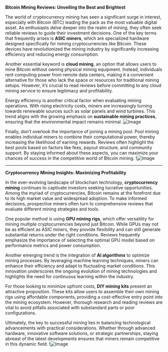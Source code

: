 **Bitcoin Mining Reviews: Unveiling the Best and Brightest**

The world of cryptocurrency mining has seen a significant surge in interest, especially with Bitcoin (BTC) leading the pack as the most valuable digital asset. As enthusiasts delve deeper into the realm of mining, they often seek reliable reviews to guide their investment decisions. One of the key terms that frequently arises is **ASIC miners**, which are specialized hardware designed specifically for mining cryptocurrencies like Bitcoin. These devices have revolutionized the mining industry by significantly increasing efficiency and reducing energy consumption.

Another essential keyword is **cloud mining**, an option that allows users to mine Bitcoin without owning physical mining equipment. Instead, individuals rent computing power from remote data centers, making it a convenient alternative for those who lack the space or resources for traditional mining setups. However, it’s crucial to read reviews before committing to any cloud mining service to ensure legitimacy and profitability.

Energy efficiency is another critical factor when evaluating mining operations. With rising electricity costs, miners are increasingly turning towards renewable sources such as solar panels and wind turbines. This trend aligns with the growing emphasis on **sustainable mining practices**, ensuring that the environmental impact remains minimal. ![Image](https://github.com/user-attachments/assets/590b50a7-4459-4e76-8a31-559aed223621)

Finally, don’t overlook the importance of joining a mining pool. Pool mining enables individual miners to combine their computational power, thereby increasing the likelihood of earning rewards. Reviews often highlight the best pools based on factors like fees, payout structure, and community support. By staying informed about these aspects, you can maximize your chances of success in the competitive world of Bitcoin mining. !![Image](https://github.com/user-attachments/assets/590b50a7-4459-4e76-8a31-559aed223621)

---

**Cryptocurrency Mining Insights: Maximizing Profitability**

In the ever-evolving landscape of blockchain technology, **cryptocurrency mining** continues to captivate investors seeking lucrative opportunities. Among the myriad of cryptocurrencies, Bitcoin remains at the forefront due to its high market value and widespread adoption. To make informed decisions, prospective miners often turn to comprehensive reviews that evaluate different mining strategies and tools.

One popular method is using **GPU mining rigs**, which offer versatility for mining multiple cryptocurrencies beyond just Bitcoin. While GPUs may not be as efficient as ASIC miners, they provide flexibility and can still generate substantial returns under the right conditions. Reviews frequently emphasize the importance of selecting the optimal GPU model based on performance metrics and power consumption.

Another emerging trend is the integration of **AI algorithms** to optimize mining processes. By leveraging machine learning techniques, miners can enhance their efficiency and adapt to fluctuating market conditions. This innovation underscores the ongoing evolution of mining technologies and highlights the need for continuous learning within the industry.

For those looking to minimize upfront costs, **DIY mining kits** present an attractive proposition. These kits allow users to assemble their own mining rigs using affordable components, providing a cost-effective entry point into the mining ecosystem. However, thorough research and reading reviews are vital to avoid pitfalls associated with substandard parts or poor configurations.

Ultimately, the key to successful mining lies in balancing technological advancements with practical considerations. Whether through advanced hardware, innovative software solutions, or strategic partnerships, staying abreast of the latest developments ensures that miners remain competitive in this dynamic field. !![Image](https://github.com/user-attachments/assets/590b50a7-4459-4e76-8a31-559aed223621)